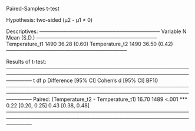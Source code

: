 
Paired-Samples t-test

Hypothesis: two-sided (μ2 - μ1 ≠ 0)

Descriptives:
─────────────────────────────────
       Variable    N  Mean (S.D.)
─────────────────────────────────
 Temperature_t1 1490 36.28 (0.60)
 Temperature_t2 1490 36.50 (0.42)
─────────────────────────────────

Results of t-test:
───────────────────────────────────────────────────────────────────────────────────────────────────────────
                                               t   df     p     Difference [95% CI] Cohen’s d [95% CI] BF10
───────────────────────────────────────────────────────────────────────────────────────────────────────────
Paired: (Temperature_t2 - Temperature_t1)  16.70 1489 <.001 ***   0.22 [0.20, 0.25]  0.43 [0.38, 0.48]     
───────────────────────────────────────────────────────────────────────────────────────────────────────────

